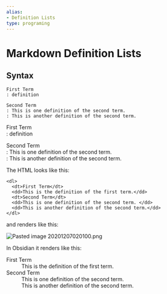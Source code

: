 ```yaml
---
alias:
- Definition Lists
type: programing
---
```

# Markdown Definition Lists

## Syntax

```
First Term
: definition

Second Term
: This is one definition of the second term.
: This is another definition of the second term.
```

First Term  
: definition

Second Term  
: This is one definition of the second term.  
: This is another definition of the second term.

The HTML looks like this:

```
<dl>
  <dt>First Term</dt>
  <dd>This is the definition of the first term.</dd>
  <dt>Second Term</dt>
  <dd>This is one definition of the second term. </dd>
  <dd>This is another definition of the second term.</dd>
</dl>
```

and renders like this:

![Pasted image 20201207020100.png](https://publish-01.obsidian.md/access/dfaa274ac11551c6243126bea0bf012c/Media/Pasted%20image%2020201207020100.png)

In Obsidian it renders like this:


<dl>
  <dt>First Term</dt>
  <dd>This is the definition of the first term.</dd>
  <dt>Second Term</dt>
  <dd>This is one definition of the second term. </dd>
  <dd>This is another definition of the second term.</dd>
</dl>
